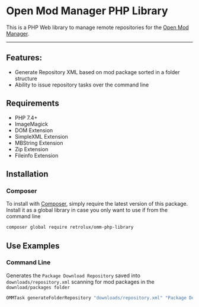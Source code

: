 # Open Mod Manager PHP Library
This is a PHP Web library to manage remote repositories for the
[Open Mod Manager](https://github.com/sedenion/OpenModMan). 

---
## Features:
- Generate Repository XML based on mod package sorted in a folder structure
- Ability to issue repository tasks over the command line 

## Requirements
- PHP 7.4+
- ImageMagick
- DOM Extension
- SimpleXML Extension
- MBString Extension
- Zip Extension
- Fileinfo Extension

## Installation

### Composer

To install with [Composer](https://getcomposer.org/), simply require the
latest version of this package. Install it as a global library in case you only want to use if from the command line

```bash
composer global require retrolux/omm-php-library
```

## Use Examples

### Command Line

Generates the `Package Download Repository` saved into `downloads/repository.xml` scanning for mod packages in the `download/packages folder`

```bash
OMMTask generateFolderRepository "downloads/repository.xml" "Package Download Repository" "downloads/packages"
```